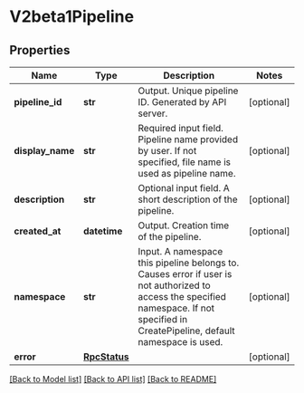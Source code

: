 # V2beta1Pipeline

## Properties
Name | Type | Description | Notes
------------ | ------------- | ------------- | -------------
**pipeline_id** | **str** | Output. Unique pipeline ID. Generated by API server. | [optional] 
**display_name** | **str** | Required input field. Pipeline name provided by user. If not specified, file name is used as pipeline name. | [optional] 
**description** | **str** | Optional input field. A short description of the pipeline. | [optional] 
**created_at** | **datetime** | Output. Creation time of the pipeline. | [optional] 
**namespace** | **str** | Input. A namespace this pipeline belongs to. Causes error if user is not authorized to access the specified namespace. If not specified in CreatePipeline, default namespace is used. | [optional] 
**error** | [**RpcStatus**](RpcStatus.md) |  | [optional] 

[[Back to Model list]](../README.md#documentation-for-models) [[Back to API list]](../README.md#documentation-for-api-endpoints) [[Back to README]](../README.md)


